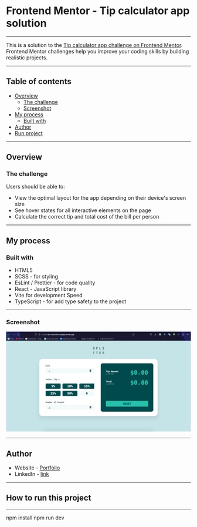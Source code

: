 # Frontend Mentor - Tip calculator app solution

---

This is a solution to the [Tip calculator app challenge on Frontend Mentor](https://www.frontendmentor.io/challenges/tip-calculator-app-ugJNGbJUX). Frontend Mentor challenges help you improve your coding skills by building realistic projects.

---

## Table of contents

- [Overview](#overview)
  - [The challenge](#the-challenge)
  - [Screenshot](#screenshot)
- [My process](#my-process)
  - [Built with](#built-with)
- [Author](#author)
- [Run project](#how-to-run-this-project)

---

## Overview

### The challenge

Users should be able to:

- View the optimal layout for the app depending on their device's screen size
- See hover states for all interactive elements on the page
- Calculate the correct tip and total cost of the bill per person

---

## My process

### Built with

- HTML5
- SCSS - for styling
- EsLint / Prettier - for code quality
- React - JavaScript library
- Vite for development Speed
- TypeScript - for add type safety to the project

---

### Screenshot

![desktop](./screenshot.png)

---

## Author

- Website - [Portfolio](https://sula-portfolio.netlify.app/)
- LinkedIn - [link](https://www.linkedin.com/in/osmonov-sultan-a049a5240/)

---

## How to run this project

---

npm install
npm run dev
